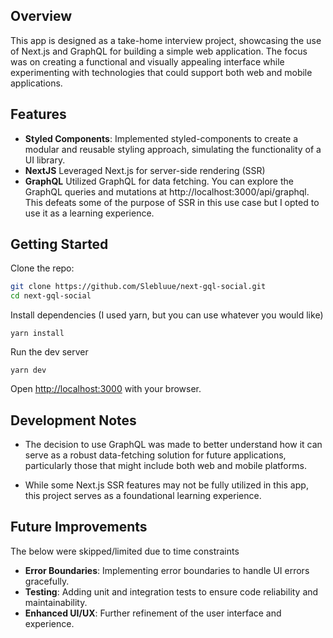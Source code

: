 ## Overview
This app is designed as a take-home interview project, showcasing the use of Next.js and GraphQL for building a simple web application. The focus was on creating a functional and visually appealing interface while experimenting with technologies that could support both web and mobile applications.

## Features
* **Styled Components**: Implemented styled-components to create a modular and reusable styling approach, simulating the functionality of a UI library.
* **NextJS** Leveraged Next.js for server-side rendering (SSR)
* **GraphQL** Utilized GraphQL for data fetching. You can explore the GraphQL queries and mutations at http://localhost:3000/api/graphql. This defeats some of the purpose of SSR in this use case but I opted to use it as a learning experience.

## Getting Started

Clone the repo:

```bash
git clone https://github.com/Slebluue/next-gql-social.git
cd next-gql-social
```

Install dependencies (I used yarn, but you can use whatever you would like)
```
yarn install
```

Run the dev server
```
yarn dev
```

Open [http://localhost:3000](http://localhost:3000) with your browser.

## Development Notes
* The decision to use GraphQL was made to better understand how it can serve as a robust data-fetching solution for future applications, particularly those that might include both web and mobile platforms.

* While some Next.js SSR features may not be fully utilized in this app, this project serves as a foundational learning experience.

## Future Improvements
The below were skipped/limited due to time constraints

* **Error Boundaries**: Implementing error boundaries to handle UI errors gracefully.
* **Testing**: Adding unit and integration tests to ensure code reliability and maintainability.
* **Enhanced UI/UX**: Further refinement of the user interface and experience.